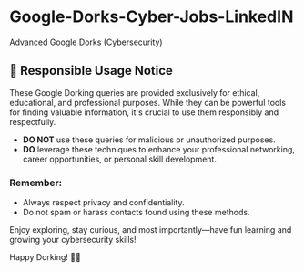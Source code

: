 # Google-Dorks-Cyber-Jobs-LinkedIN 
Advanced Google Dorks (Cybersecurity)

## 🚨 Responsible Usage Notice

These Google Dorking queries are provided exclusively for ethical, educational, and professional purposes. While they can be powerful tools for finding valuable information, it's crucial to use them responsibly and respectfully.

- **DO NOT** use these queries for malicious or unauthorized purposes.
- **DO** leverage these techniques to enhance your professional networking, career opportunities, or personal skill development.

### Remember:
- Always respect privacy and confidentiality.
- Do not spam or harass contacts found using these methods.

Enjoy exploring, stay curious, and most importantly—have fun learning and growing your cybersecurity skills!

Happy Dorking! 🚀😄

